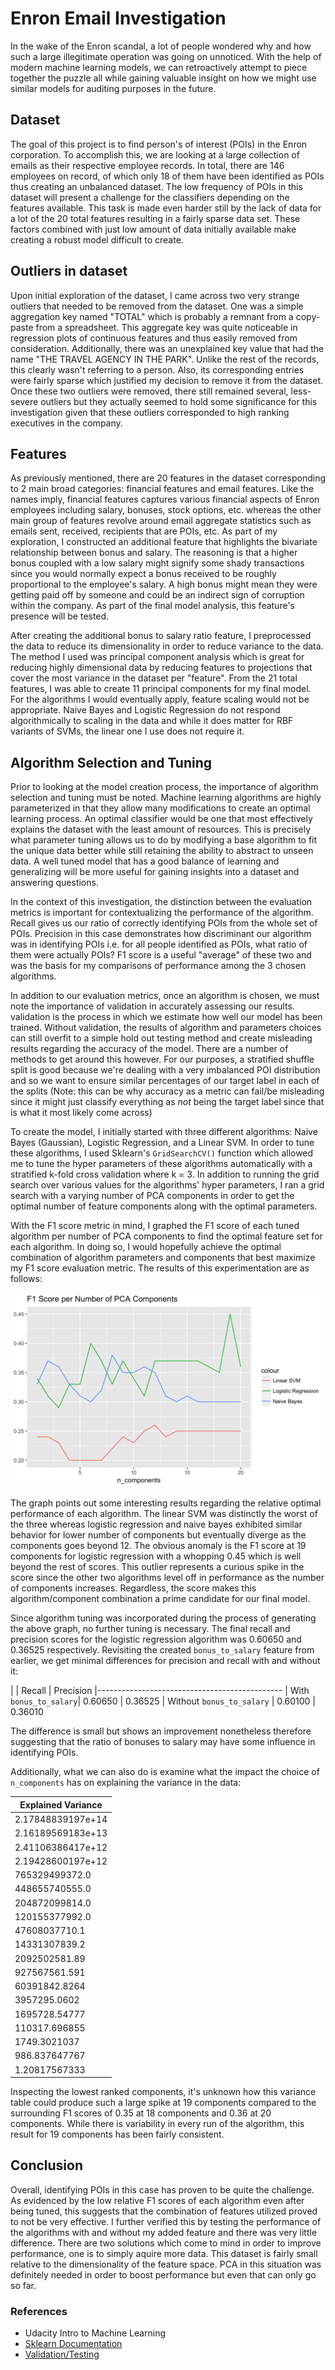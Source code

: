 # Enron Email Investigation

In the wake of the Enron scandal, a lot of people wondered why and how such a large illegitimate operation was going on unnoticed. With the help of modern machine learning models, we can retroactively attempt to piece together the puzzle all while gaining valuable insight on how we might use similar models for auditing purposes in the future.

## Dataset

The goal of this project is to find person's of interest (POIs) in the Enron corporation. To accomplish this, we are looking at a large collection of emails as their respective employee records. In total, there are 146 employees on record, of which only 18 of them have been identified as POIs thus creating an unbalanced dataset. The low frequency of POIs in this dataset will present a challenge for the classifiers depending on the features available. This task is made even harder still by the lack of data for a lot of the 20 total features resulting in a fairly sparse data set. These factors combined with just low amount of data initially available make creating a robust model difficult to create.

## Outliers in dataset

Upon initial exploration of the dataset, I came across two very strange outliers that needed to be removed from the dataset. One was a simple aggregation key named "TOTAL" which is probably a remnant from a copy-paste from a spreadsheet. This aggregate key was quite noticeable in regression plots of continuous features and thus easily removed from consideration. Additionally, there was an unexplained key value that had the name "THE TRAVEL AGENCY IN THE PARK". Unlike the rest of the records, this clearly wasn't referring to a person. Also, its corresponding entries were fairly sparse which justified my decision to remove it from the dataset. Once these two outliers were removed, there still remained several, less-severe outliers but they actually seemed to hold some significance for this investigation given that these outliers corresponded to high ranking executives in the company.

## Features

As previously mentioned, there are 20 features in the dataset corresponding to 2 main broad categories: financial features and email features. Like the names imply, financial features captures various financial aspects of Enron employees including salary, bonuses, stock options, etc. whereas the other main group of features revolve around email aggregate statistics such as emails sent, received, recipients that are POIs, etc. As part of my exploration, I constructed an additional feature that highlights the bivariate relationship between bonus and salary. The reasoning is that a higher bonus coupled with a low salary might signify some shady transactions since you would normally expect a bonus received to be roughly proportional to the employee's salary. A high bonus might mean they were getting paid off by someone and could be an indirect sign of corruption within the company. As part of the final model analysis, this feature's presence will be tested.

After creating the additional bonus to salary ratio feature, I preprocessed the data to reduce its dimensionality in order to reduce variance to the data. The method I used was principal component analysis which is great for reducing highly dimensional data by reducing features to projections that cover the most variance in the dataset per "feature". From the 21 total features, I was able to create 11 principal components for my final model. For the algorithms I would eventually apply, feature scaling would not be appropriate. Naive Bayes and Logistic Regression do not respond algorithmically to scaling in the data and while it does matter for RBF variants of SVMs, the linear one I use does not require it.

## Algorithm Selection and Tuning

Prior to looking at the model creation process, the importance of algorithm selection and tuning must be noted. Machine learning algorithms are highly parameterized in that they allow many modifications to create an optimal learning process. An optimal classifier would be one that most effectively explains the dataset with the least amount of resources. This is precisely what parameter tuning allows us to do by modifying a base algorithm to fit the unique data better while still retaining the ability to abstract to unseen data. A well tuned model that has a good balance of learning and generalizing will be more useful for gaining insights into a dataset and answering questions.

In the context of this investigation, the distinction between the evaluation metrics is important for contextualizing the performance of the algorithm. Recall gives us our ratio of correctly identifying POIs from the whole set of POIs. Precision in this case demonstrates how discriminant our algorithm was in identifying POIs i.e. for all people identified as POIs, what ratio of them were actually POIs? F1 score is a useful "average" of these two and was the basis for my comparisons of performance among the 3 chosen algorithms.

In addition to our evaluation metrics, once an algorithm is chosen, we must note the importance of validation in accurately assessing our results. validation is the process in which we estimate how well our model has been trained. Without validation, the results of algorithm and parameters choices can still overfit to a simple hold out testing method and create misleading results regarding the accuracy of the model. There are a number of methods to get around this however. For our purposes, a stratified shuffle split is good because we're dealing with a very imbalanced POI distribution and so we want to ensure similar percentages of our target label in each of the splits (Note: this can be why accuracy as a metric can fail/be misleading since it might just classify everything as *not* being the target label since that is what it most likely come across)

To create the model, I initially started with three different algorithms: Naive Bayes (Gaussian), Logistic Regression, and a Linear SVM. In order to tune these algorithms, I used Sklearn's `GridSearchCV()` function which allowed me to tune the hyper parameters of these algorithms automatically with a stratified k-fold cross validation where k = 3. In addition to running the grid search over various values for the algorithms' hyper parameters, I ran a grid search with a varying number of PCA components in order to get the optimal number of feature components along with the optimal parameters.


With the F1 score metric in mind, I graphed the F1 score of each tuned algorithm per number of PCA components to find the optimal feature set for each algorithm. In doing so, I would hopefully achieve the optimal combination of algorithm parameters and components that best maximize my F1 score evaluation metric. The results of this experimentation are as follows:

![F1 Plot](f1.png)

The graph points out some interesting results regarding the relative optimal performance of each algorithm. The linear SVM was distinctly the worst of the three whereas logistic regression and naive bayes exhibited similar behavior for lower number of components but eventually diverge as the components goes beyond 12. The obvious anomaly is the F1 score at 19 components for logistic regression with a whopping 0.45 which is well beyond the rest of scores. This outlier represents a curious spike in the score since the other two algorithms level off in performance as the number of components increases. Regardless, the score makes this algorithm/component combination a prime candidate for our final model.

Since algorithm tuning was incorporated during the process of generating the above graph, no further tuning is necessary. The final recall and precision scores for the logistic regression algorithm was 0.60650 and 0.36525 respectively. Revisiting the created `bonus_to_salary` feature from earlier, we get minimal differences for precision and recall with and without it:

|  | Recall | Precision
|----------------------------------------------
| With `bonus_to_salary`| 0.60650   | 0.36525
| Without `bonus_to_salary` | 0.60100 | 0.36010

The difference is small but shows an improvement nonetheless therefore suggesting that the ratio of bonuses to salary may have some influence in identifying POIs.

Additionally, what we can also do is examine what the impact the choice of `n_components` has on explaining the variance in the data:   


| Explained Variance |
|--------------------|
|2.17848839197e+14
|2.16189569183e+13
|2.41106386417e+12
|2.19428600197e+12
|765329499372.0
|448655740555.0
|204872099814.0
|120155377992.0
|47608037710.1
|14331307839.2
|2092502581.89
|927567561.591
|60391842.8264
|3957295.0602
|1695728.54777
|110317.696855
|1749.3021037
|986.837647767
|1.20817567333

Inspecting the lowest ranked components, it's unknown how this variance table could produce such a large spike at 19 components compared to the surrounding F1 scores of 0.35 at 18 components and 0.36 at 20 components. While there is variability in every run of the algorithm, this result for 19 components has been fairly consistent.


## Conclusion

Overall, identifying POIs in this case has proven to be quite the challenge. As evidenced by the low relative F1 scores of each algorithm even after being tuned, this suggests that the combination of features utilized proved to not be very effective. I further verified this by testing the performance of the algorithms with and without my added feature and there was very little difference. There are two solutions which come to mind in order to improve performance, one is to simply aquire more data. This dataset is fairly small relative to the dimensionality of the feature space. PCA in this situation was definitely needed in order to boost performance but even that can only go so far.  

### References

* Udacity Intro to Machine Learning
* [Sklearn Documentation](http://scikit-learn.org/stable/documentation.html)
* [Validation/Testing](http://stats.stackexchange.com/questions/19048/what-is-the-difference-between-test-set-and-validation-set?noredirect=1&lq=1)
